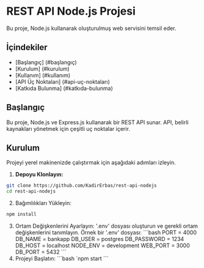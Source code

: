 # REST API Node.js Projesi
Bu proje, Node.js kullanarak oluşturulmuş web servisini temsil eder.
## İçindekiler
- [Başlangıç] (#başlangıç)
- [Kurulum] (#kurulum)
- [Kullanım] (#kullanım)
- [API Üç Noktaları] (#api-uç-noktaları)
- [Katkıda Bulunma] (#katkıda-bulunma)

## Başlangıç
Bu proje, Node.js ve Express.js kullanarak bir REST API sunar. API, belirli kaynakları yönetmek için çeşitli uç noktalar içerir.

## Kurulum
Projeyi yerel makinenizde çalıştırmak için aşağıdaki adımları izleyin.

1. **Depoyu Klonlayın:**
```bash
git clone https://github.com/KadirErbas/rest-api-nodejs
cd rest-api-nodejs
```
2. Bağımlılıkları Yükleyin:
```bash
npm install
```
3. Ortam Değişkenlerini Ayarlayın:
'.env' dosyası oluşturun ve gerekli ortam değişkenlerini tanımlayın. Örnek bir '.env' dosyası:
´´´bash
PORT = 4000
DB_NAME = bankapp
DB_USER = postgres
DB_PASSWORD = 1234
DB_HOST = localhost
NODE_ENV = development
WEB_PORT = 3000
DB_PORT = 5432
´´´
4. Projeyi Başlatın:
´´´bash
´npm start
´´´
